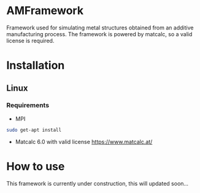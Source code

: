 # AMFramework
Framework used for simulating metal structures obtained from an additive manufacturing process. The framework is powered by matcalc, so a valid license is required. 

# Installation
## Linux
### Requirements
- MPI

```bash
sudo get-apt install 
```
- Matcalc 6.0 with valid license https://www.matcalc.at/

# How to use
This framework is currently under construction, this will updated soon...
